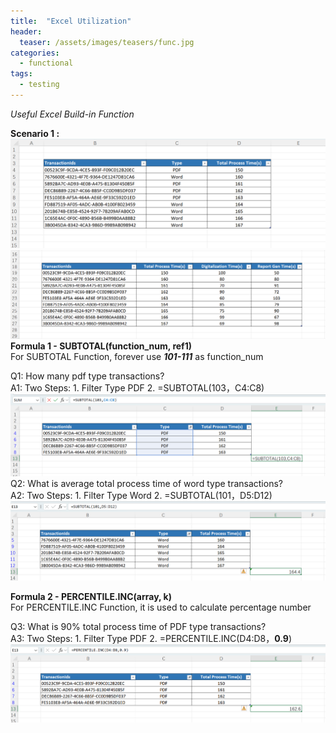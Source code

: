 ```yaml
---
title:  "Excel Utilization"
header:
  teaser: /assets/images/teasers/func.jpg
categories: 
  - functional
tags:
  - testing
---
```


_Useful Excel Build-in Function_  

**Scenario 1 :**   
![scenario1_1](/assets/images/excel/scenario1_1.png)
![scenario1_2](/assets/images/excel/scenario1_2.png)
**Formula 1 - SUBTOTAL(function_num, ref1)**  
For SUBTOTAL Function, forever use ***101-111*** as function_num

Q1: How many pdf type transactions?  
A1: Two Steps: 1. Filter Type PDF 2. =SUBTOTAL(103，C4:C8)
![scenario1_A1](/assets/images/excel/scenario1_A1.png)
Q2: What is average total process time of word type transactions?  
A2: Two Steps: 1. Filter Type Word 2. =SUBTOTAL(101，D5:D12)
![scenario1_A2](/assets/images/excel/scenario1_A2.png)

**Formula 2 - PERCENTILE.INC(array, k)**  
For PERCENTILE.INC Function, it is used to calculate percentage number

Q3: What is 90% total process time of PDF type transactions?  
A3: Two Steps: 1. Filter Type PDF 2. =PERCENTILE.INC(D4:D8，**0.9**)
![scenario1_A3](/assets/images/excel/scenario1_A3.png)